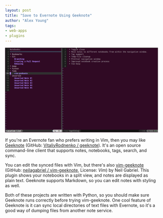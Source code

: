 ```yaml
---
layout: post
title: "Save to Evernote Using Geeknote"
author: "Alex Young"
tags:
- web-apps
- plugins
---
```


![vim-geeknote](/images/posts/vim-geeknote.png)

If you're an Evernote fan who prefers writing in Vim, then you may like [Geeknote](http://www.geeknote.me/) (GitHub: [VitaliyRodnenko / geeknote](https://github.com/VitaliyRodnenko/geeknote)).  It's an open source command-line client that supports notes, notebooks, tags, search, and sync.

You can edit the synced files with Vim, but there's also [vim-geeknote](http://www.vim.org/scripts/script.php?script_id=5024) (GitHub: [neilagabriel / vim-geeknote](https://github.com/neilagabriel/vim-geeknote), License: _Vim_) by Neil Gabriel.  This plugin shows your notebooks in a split view, and notes are displayed as plain text.  Geeknote supports Markdown, so you can edit notes with styling as well.

Both of these projects are written with Python, so you should make sure Geeknote runs correctly before trying vim-geeknote.  One cool feature of Geeknote is it can sync local directories of text files with Evernote, so it's a good way of dumping files from another note service.

